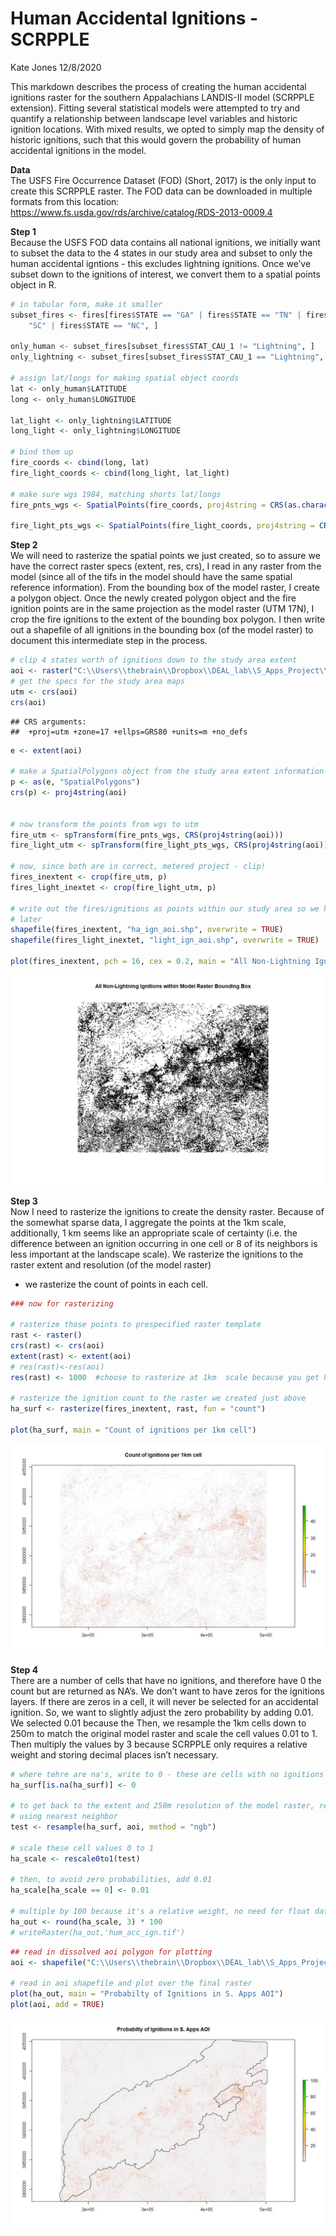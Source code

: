 Human Accidental Ignitions - SCRPPLE
================
Kate Jones
12/8/2020

This markdown describes the process of creating the human accidental
ignitions raster for the southern Appalachians LANDIS-II model (SCRPPLE
extension). Fitting several statistical models were attempted to try and
quantify a relationship between landscape level variables and historic
ignition locations. With mixed results, we opted to simply map the
density of historic ignitions, such that this would govern the
probability of human accidental ignitions in the model.

**Data**  
The USFS Fire Occurrence Dataset (FOD) (Short, 2017) is the only input
to create this SCRPPLE raster. The FOD data can be downloaded in
multiple formats from this location:
<https://www.fs.usda.gov/rds/archive/catalog/RDS-2013-0009.4>

**Step 1**  
Because the USFS FOD data contains all national ignitions, we initially
want to subset the data to the 4 states in our study area and subset to
only the human accidental igntions - this excludes lightning ignitions.
Once we’ve subset down to the ignitions of interest, we convert them to
a spatial points object in R.

``` r
# in tabular form, make it smaller
subset_fires <- fires[fires$STATE == "GA" | fires$STATE == "TN" | fires$STATE == 
    "SC" | fires$STATE == "NC", ]

only_human <- subset_fires[subset_fires$STAT_CAU_1 != "Lightning", ]
only_lightning <- subset_fires[subset_fires$STAT_CAU_1 == "Lightning", ]

# assign lat/longs for making spatial object coords
lat <- only_human$LATITUDE
long <- only_human$LONGITUDE

lat_light <- only_lightning$LATITUDE
long_light <- only_lightning$LONGITUDE

# bind them up
fire_coords <- cbind(long, lat)
fire_light_coords <- cbind(long_light, lat_light)

# make sure wgs 1984, matching shorts lat/longs
fire_pnts_wgs <- SpatialPoints(fire_coords, proj4string = CRS(as.character("+proj=longlat +datum=WGS84 +no_defs +ellps=WGS84 +towgs84=0,0,0")))

fire_light_pts_wgs <- SpatialPoints(fire_light_coords, proj4string = CRS(as.character("+proj=longlat +datum=WGS84 +no_defs +ellps=WGS84 +towgs84=0,0,0")))
```

**Step 2**  
We will need to rasterize the spatial points we just created, so to
assure we have the correct raster specs (extent, res, crs), I read in
any raster from the model (since all of the tifs in the model should
have the same spatial reference information). From the bounding box of
the model raster, I create a polygon object. Once the newly created
polygon object and the fire ignition points are in the same projection
as the model raster (UTM 17N), I crop the fire ignitions to the extent
of the bounding box polygon. I then write out a shapefile of all
ignitions in the bounding box (of the model raster) to document this
intermediate step in the process.

``` r
# clip 4 states worth of ignitions down to the study area extent
aoi <- raster("C:\\Users\\thebrain\\Dropbox\\DEAL_lab\\S_Apps_Project\\Project-Southern-Appalachians-2018\\Models\\LANDIS_Sapps_Active_v1_3\\11_Ecoregions.tif")
# get the specs for the study area maps
utm <- crs(aoi)
crs(aoi)
```

    ## CRS arguments:
    ##  +proj=utm +zone=17 +ellps=GRS80 +units=m +no_defs

``` r
e <- extent(aoi)

# make a SpatialPolygons object from the study area extent information
p <- as(e, "SpatialPolygons")
crs(p) <- proj4string(aoi)


# now transform the points from wgs to utm
fire_utm <- spTransform(fire_pnts_wgs, CRS(proj4string(aoi)))
fire_light_utm <- spTransform(fire_light_pts_wgs, CRS(proj4string(aoi)))

# now, since both are in correct, metered project - clip!
fires_inextent <- crop(fire_utm, p)
fires_light_inextet <- crop(fire_light_utm, p)

# write out the fires/ignitions as points within our study area so we have it for
# later
shapefile(fires_inextent, "ha_ign_aoi.shp", overwrite = TRUE)
shapefile(fires_light_inextet, "light_ign_aoi.shp", overwrite = TRUE)

plot(fires_inextent, pch = 16, cex = 0.2, main = "All Non-Lightning Ignitions within Model Raster Bounding Box")
```

![](images/unnamed-chunk-2-1.jpeg)<!-- -->

**Step 3**  
Now I need to rasterize the ignitions to create the density raster.
Because of the somewhat sparse data, I aggregate the points at the 1km
scale, additionally, 1 km seems like an appropriate scale of certainty
(i.e. the difference between an ignition occurring in one cell or 8 of
its neighbors is less important at the landscape scale). We rasterize
the ignitions to the raster extent and resolution (of the model raster)
- we rasterize the count of points in each cell.

``` r
### now for rasterizing

# rasterize those points to prespecified raster template
rast <- raster()
crs(rast) <- crs(aoi)
extent(rast) <- extent(aoi)
# res(rast)<-res(aoi)
res(rast) <- 1000  #choose to rasterize at 1km  scale because you get higher ignitions counts than at 250m scale 

# rasterize the ignition count to the raster we created just above
ha_surf <- rasterize(fires_inextent, rast, fun = "count")

plot(ha_surf, main = "Count of ignitions per 1km cell")
```

![](images/unnamed-chunk-3-1.jpeg)<!-- -->

**Step 4**  
There are a number of cells that have no ignitions, and therefore have 0
the count but are returned as NA’s. We don’t want to have zeros for the
ignitions layers. If there are zeros in a cell, it will never be
selected for an accidental ignition. So, we want to slightly adjust the
zero probability by adding 0.01. We selected 0.01 because the Then, we
resample the 1km cells down to 250m to match the original model raster
and scale the cell values 0.01 to 1. Then multiply the values by 3
because SCRPPLE only requires a relative weight and storing decimal
places isn’t necessary.

``` r
# where tehre are na's, write to 0 - these are cells with no ignitions counted
ha_surf[is.na(ha_surf)] <- 0

# to get back to the extent and 250m resolution of the model raster, resample
# using nearest neighbor
test <- resample(ha_surf, aoi, method = "ngb")

# scale these cell values 0 to 1
ha_scale <- rescale0to1(test)

# then, to avoid zero probabilities, add 0.01
ha_scale[ha_scale == 0] <- 0.01

# multiple by 100 because it's a relative weight, no need for float data storage
ha_out <- round(ha_scale, 3) * 100
# writeRaster(ha_out,'hum_acc_ign.tif')
```

``` r
## read in dissolved aoi polygon for plotting
aoi <- shapefile("C:\\Users\\thebrain\\Dropbox\\DEAL_lab\\S_Apps_Project\\diss_aoi\\buffered3.shp")

# read in aoi shapefile and plot over the final raster
plot(ha_out, main = "Probabilty of Ignitions in S. Apps AOI")
plot(aoi, add = TRUE)
```

![](images/unnamed-chunk-5-1.jpeg)<!-- -->
